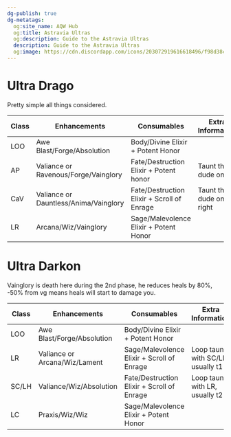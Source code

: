 ```yaml
---
dg-publish: true
dg-metatags:
  og:site_name: AQW Hub
  og:title: Astravia Ultras
  og:description: Guide to the Astravia Ultras
  description: Guide to the Astravia Ultras
  og:image: https://cdn.discordapp.com/icons/203072919616618496/f98d38c50b06972678eaaa1aa2c0cedf.png
---
```

# Ultra Drago

Pretty simple all things considered.

| Class | Enhancements                          | Consumables                                | Extra Information           |
| ----- | ------------------------------------- | ------------------------------------------ | --------------------------- |
| LOO   | Awe Blast/Forge/Absolution            | Body/Divine Elixir + Potent Honor          |                             |
| AP    | Valiance or Ravenous/Forge/Vainglory  | Fate/Destruction Elixir + Potent honor     | Taunt the dude on left      |
| CaV   | Valiance or Dauntless/Anima/Vainglory | Fate/Destruction Elixir + Scroll of Enrage | Taunt the dude on the right |
| LR    | Arcana/Wiz/Vainglory                  | Sage/Malevolence Elixir + Potent Honor     |                             |

# Ultra Darkon

Vainglory is death here during the 2nd phase, he reduces heals by 80%, -50% from vg means heals will start to damage you.

| Class | Enhancements                  | Consumables                                | Extra Information                 |
| ----- | ----------------------------- | ------------------------------------------ | --------------------------------- |
| LOO   | Awe Blast/Forge/Absolution    | Body/Divine Elixir + Potent Honor          |                                   |
| LR    | Valiance or Arcana/Wiz/Lament | Sage/Malevolence Elixir + Scroll of Enrage | Loop taunt with SC/LH, usually t1 |
| SC/LH | Valiance/Wiz/Absolution       | Fate/Destruction Elixir + Scroll of Enrage | Loop taunt with LR, usually t2    |
| LC    | Praxis/Wiz/Wiz                | Sage/Malevolence Elixir + Potent Honor     |                                   |
